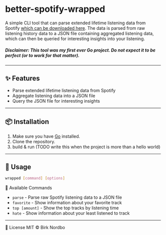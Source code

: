 # better-spotify-wrapped

A simple CLI tool that can parse extended lifetime listening data from Spotify [which can be downloaded here](https://www.spotify.com/us/account/privacy/). The data is parsed from raw listening history data to a JSON file containing aggregated listening data, which can then be queried for interesting insights into your listening.
##### Disclaimer: This tool was my first ever Go project. Do not expect it to be perfect (or to work for that matter).

---

## ✨ Features

- Parse extended lifetime listening data from Spotify
- Aggregate listening data into a JSON file
- Query the JSON file for interesting insights

---

## 📦 Installation
1. Make sure you have [Go](https://golang.org/doc/install) installed.
2. Clone the repository.
3. build & run (TODO write this when the project is more than a hello world)

---
## 🧠 Usage
```bash
wrapped [command] [options]
```
🔧 Available Commands
- `parse` - Parse raw Spotify listening data to a JSON file
- `favorite` - Show information about your favorite track
- `top [amount]` - Show the top tracks by listening time
- `hate` - Show information about your least listened to track

---

📄 License
MIT © Birk Nordbo